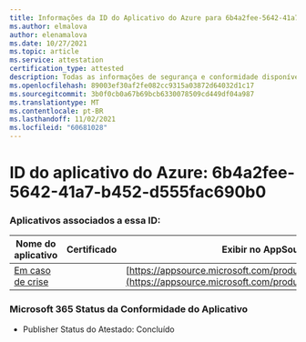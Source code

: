 ```yaml
---
title: Informações da ID do Aplicativo do Azure para 6b4a2fee-5642-41a7-b452-d555fac690b0
ms.author: elmalova
author: elenamalova
ms.date: 10/27/2021
ms.topic: article
ms.service: attestation
certification_type: attested
description: Todas as informações de segurança e conformidade disponíveis para o 6b4a2fee-5642-41a7-b452-d555fac690b0.
ms.openlocfilehash: 89003ef30af2fe082cc9315a03872d64032d1c17
ms.sourcegitcommit: 3b0f0cb0a67b69bcb6330078509cd449df04a987
ms.translationtype: MT
ms.contentlocale: pt-BR
ms.lasthandoff: 11/02/2021
ms.locfileid: "60681028"
---
```

# <a name="azure-app-id-6b4a2fee-5642-41a7-b452-d555fac690b0"></a>ID do aplicativo do Azure: 6b4a2fee-5642-41a7-b452-d555fac690b0


### <a name="apps-associated-with-this-id"></a>Aplicativos associados a essa ID:
| **Nome do aplicativo** | **Certificado** | **Exibir no AppSource** |
|--------------|---------------|-----------------------|
| [Em caso de crise](https://docs.microsoft.com/microsoft-365-app-certification/forward/WA200003194) |  | [https://appsource.microsoft.com/product/office/WA200003194](https://appsource.microsoft.com/product/office/WA200003194) |

### <a name="microsoft-365-app-compliance-status"></a>Microsoft 365 Status da Conformidade do Aplicativo
- Publisher Status do Atestado: Concluído
